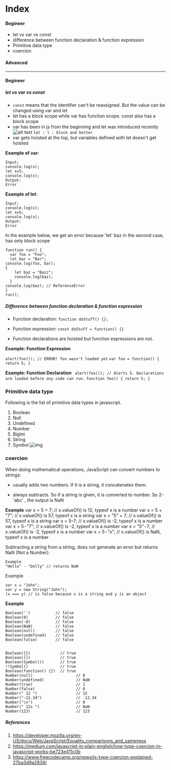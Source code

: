 # Index

#### Begineer
- let vs var vs const
- difference between function declaration & function expression
- Primitive data type
- coercion

#### Advanced


<hr/>


#### Begineer
  ##### let vs var vs const
  - `const` means that the identifier can't be reassigned. But the value can be changed using var and let 
  - let has a block scope while var has function scope. const also has a block scope
  - var has been in js from the beginning and let was introduced recently
![alt text](https://cdn-images-1.medium.com/max/640/1*VVvtcniPdrzrZNEICjYCOg.png)
``` let : l : block and better ```
- var gets hoisted at the top, but variables defined with let doesn't get hoisted

**Example of var:**
```
Input:
console.log(x);
let x=5;
console.log(x);
Output:
Error
```

**Example of let**:
```
Input:
console.log(x);
let x=5;
console.log(x);
Output:
Error
```
In the example below, we get an error because 'let' baz in the second case, has only block scope
```
function run() {
  var foo = "Foo";
  let bar = "Bar";
console.log(foo, bar);
{
    let baz = "Bazz";
    console.log(baz);
  }
console.log(baz); // ReferenceError
}
run(); 
```


  ##### Difference between function declaration & function expression
- Function declaration:
``` function doStuff() {}; ```

- Function expression:
```const doStuff = function() {} ```

- Function declarations are hoisted but function expressions are not.


**Example: Function Expression**

``` alert(foo()); // ERROR! foo wasn't loaded yet ```
```var foo = function() { return 5; } ```

**Example: Function Declaration**
``` alert(foo()); // Alerts 5. Declarations are loaded before any code can run.```
``` function foo() { return 5; } ```


### Primitive data type
Following is the list of primitive data types in javascript.
1. Boolean
2. Null
3. Undefined
4. Number
5. BigInt
6. String
7. Symbol
 ![img](https://cdn-images-1.medium.com/max/640/1*mGcma7XgNq6D7lypiRDrZA.png)


### coercion
When doing mathematical operations, JavaScript can convert numbers to strings:
+ usually adds two numbers. If it is a string, it concatenates them.
- always subtracts. So if a string is given, it is converted to number.
So 2- 'abc' , the output is NaN

**Example**
var x = 5 + 7; // x.valueOf() is 12, typeof x is a number
var x = 5 + "7"; // x.valueOf() is 57, typeof x is a string
var x = "5" + 7; // x.valueOf() is 57, typeof x is a string
var x = 5–7; // x.valueOf() is -2, typeof x is a number
var x = 5 - "7"; // x.valueOf() is -2, typeof x is a number
var x = "5" - 7; // x.valueOf() is -2, typeof x is a number
var x = 5 - "x"; // x.valueOf() is NaN, typeof x is a number


Subtracting a string from a string, does not generate an error but returns NaN (Not a Number):
``` 
Example
"Hello" - "Dolly" // returns NaN
```


Example
```
var x = "John"; 
var y = new String("John");
(x === y) // is false because x is a string and y is an object
```

**Example**
```
Boolean('')           // false
Boolean(0)            // false     
Boolean(-0)           // false
Boolean(NaN)          // false
Boolean(null)         // false
Boolean(undefined)    // false
Boolean(false)        // false


Boolean({})             // true
Boolean([])             // true
Boolean(Symbol())       // true
!!Symbol()              // true
Boolean(function() {})  // true
Number(null)                   // 0
Number(undefined)              // NaN
Number(true)                   // 1
Number(false)                  // 0
Number(" 12 ")                 // 12
Number("-12.34")               // -12.34
Number("\n")                   // 0
Number(" 12s ")                // NaN
Number(123)                    // 123
``` 

##### References
1. https://developer.mozilla.org/en-US/docs/Web/JavaScript/Equality_comparisons_and_sameness
2. https://medium.com/javascript-in-plain-english/how-type-coercion-in-javascript-works-be723e411c0b
3. https://www.freecodecamp.org/news/js-type-coercion-explained-27ba3d9a2839/

